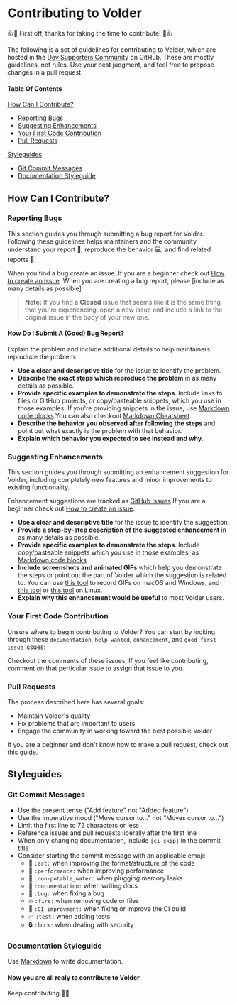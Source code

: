 # Contributing to Volder
👍🎉 First off, thanks for taking the time to contribute! 🎉👍

The following is a set of guidelines for contributing to Volder, which are hosted in the [Dev Supporters Community](https://github.com/devSupporters) on GitHub. These are mostly guidelines, not rules. Use your best judgment, and feel free to propose changes in a pull request.

#### Table Of Contents

[How Can I Contribute?](#how-can-i-contribute)
  * [Reporting Bugs](#reporting-bugs)
  * [Suggesting Enhancements](#suggesting-enhancements)
  * [Your First Code Contribution](#your-first-code-contribution)
  * [Pull Requests](#pull-requests)

[Styleguides](#styleguides)
  * [Git Commit Messages](#git-commit-messages)
  * [Documentation Styleguide](#documentation-styleguide)

## How Can I Contribute?

### Reporting Bugs

This section guides you through submitting a bug report for Volder. Following these guidelines helps maintainers and the community understand your report :pencil:, reproduce the behavior :computer:, and find related reports :mag_right:.

When you find a bug create an issue. If you are a beginner check out [How to create an issue](https://docs.github.com/en/issues/tracking-your-work-with-issues/creating-an-issue). When you are creating a bug report, please [include as many details as possible]

> **Note:** If you find a **Closed** issue that seems like it is the same thing that you're experiencing, open a new issue and include a link to the original issue in the body of your new one.

#### How Do I Submit A (Good) Bug Report?

Explain the problem and include additional details to help maintainers reproduce the problem:

* **Use a clear and descriptive title** for the issue to identify the problem.
* **Describe the exact steps which reproduce the problem** in as many details as possible.
* **Provide specific examples to demonstrate the steps**. Include links to files or GitHub projects, or copy/pasteable snippets, which you use in those examples. If you're providing snippets in the issue, use [Markdown code blocks](https://help.github.com/articles/markdown-basics/#multiple-lines).You can also checkout [Markdown Cheatsheet](https://github.com/adam-p/markdown-here/wiki/Markdown-Cheatsheet).
* **Describe the behavior you observed after following the steps** and point out what exactly is the problem with that behavior.
* **Explain which behavior you expected to see instead and why.**

### Suggesting Enhancements

This section guides you through submitting an enhancement suggestion for Volder, including completely new features and minor improvements to existing functionality. 

Enhancement suggestions are tracked as [GitHub issues](https://guides.github.com/features/issues/).If you are a beginner check out [How to create an issue](https://docs.github.com/en/issues/tracking-your-work-with-issues/creating-an-issue).

* **Use a clear and descriptive title** for the issue to identify the suggestion.
* **Provide a step-by-step description of the suggested enhancement** in as many details as possible.
* **Provide specific examples to demonstrate the steps**. Include copy/pasteable snippets which you use in those examples, as [Markdown code blocks](https://help.github.com/articles/markdown-basics/#multiple-lines).
* **Include screenshots and animated GIFs** which help you demonstrate the steps or point out the part of Volder which the suggestion is related to. You can use [this tool](https://www.cockos.com/licecap/) to record GIFs on macOS and Windows, and [this tool](https://github.com/colinkeenan/silentcast) or [this tool](https://github.com/GNOME/byzanz) on Linux.
* **Explain why this enhancement would be useful** to most Volder users.

### Your First Code Contribution

Unsure where to begin contributing to Volder? You can start by looking through these `documentation`, `help-wanted`, `enhancement`, and `good first issue` issues:

Checkout the comments of these issues, If you feel like contributing, comment on that perticular issue to assign that issue to you.

### Pull Requests

The process described here has several goals:

- Maintain Volder's quality
- Fix problems that are important to users
- Engage the community in working toward the best possible Volder

If you are a beginner and don't know how to make a pull request, check out this [guide](https://docs.github.com/en/github/collaborating-with-pull-requests/proposing-changes-to-your-work-with-pull-requests/creating-a-pull-request).

## Styleguides

### Git Commit Messages

* Use the present tense ("Add feature" not "Added feature")
* Use the imperative mood ("Move cursor to..." not "Moves cursor to...")
* Limit the first line to 72 characters or less
* Reference issues and pull requests liberally after the first line
* When only changing documentation, include `[ci skip]` in the commit title
* Consider starting the commit message with an applicable emoji:
    * :art: `:art:` when improving the format/structure of the code
    * :racehorse: `:performance:` when improving performance
    * :non-potable_water: `:non-potable_water:` when plugging memory leaks
    * :memo: `:documentation:` when writing docs
    * :bug: `:bug:` when fixing a bug
    * :fire: `:fire:` when removing code or files
    * :green_heart: `:CI improvment:` when fixing or improve the CI build
    * :white_check_mark: `:test:` when adding tests
    * :lock: `:lock:` when dealing with security

### Documentation Styleguide

Use [Markdown](https://guides.github.com/features/mastering-markdown/) to write documentation.

#### Now you are all realy to contribute to Volder

Keep contributing 👨‍💻

